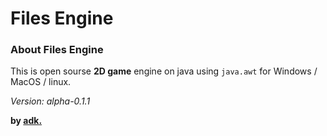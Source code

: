 # Files Engine
### About Files Engine
This is open sourse **2D game** engine on java using `java.awt` for Windows / MacOS / linux.

*Version: alpha-0.1.1*

**by [adk.](https://github.com/adisteyf)**
